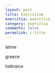 ```yaml
---
layout: post
title: Exercitium
exercitia: exercitia
category: exercitia
comments: false
permalink: /:title
---
```


latine

graece

hebraice